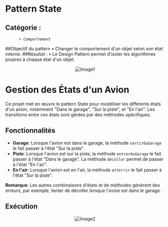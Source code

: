 # Pattern State 
## Catégorie :
          • Comportement
##Objectif du pattern
          • Changer le comportement d'un objet selon son état interne.
##Résultat :
          • Le Design Pattern permet d'isoler les algorithmes propres à chaque état 
          d'un objet.

<p align="center">
  <img src="screenshots/51e22eb1-d906-494a-9d2a-9bce06296a54.png" alt="Image1">
</p>

# Gestion des États d'un Avion

Ce projet met en œuvre le pattern State pour modéliser les différents états d'un avion, notamment "Dans le garage", "Sur la piste", et "En l'air". Les transitions entre ces états sont gérées par des méthodes spécifiques.

## Fonctionnalités

- **Garage**: Lorsque l'avion est dans le garage, la méthode `sortirDuGarage` le fait passer à l'état "Sur la piste".
- **Piste**: Lorsque l'avion est sur la piste, la méthode `entrerAuGarage` le fait passer à l'état "Dans le garage". La méthode `décoller` permet de passer à l'état "En l'air".
- **En l'air**: Lorsque l'avion est en l'air, la méthode `atterrir` le fait passer à l'état "Sur la piste".

**Remarque**: Les autres combinaisons d'états et de méthodes génèrent des erreurs, par exemple, tenter de décoller lorsque l'avion est dans le garage.

## Exécution



<p align="center">
  <img src="screenshots/autre_image.png" alt="Image2">
</p>

